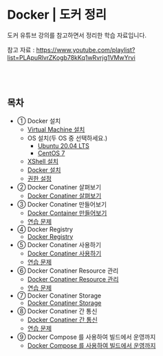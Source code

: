 # Docker | 도커 정리

도커 유튜브 강의를 참고하면서 정리한 학습 자료입니다.  

참고 자료 : https://www.youtube.com/playlist?list=PLApuRlvrZKogb78kKq1wRvrjg1VMwYrvi
<br />
<br />
<br />
<br />

## 목차

- ① Docker 설치
  - <a href="https://github.com/jeongwon201/docker/blob/main/docs/docker-1-env/env-1-vm.md">Virtual Machine 설치</a>
  - OS 설치(두 OS 중 선택하세요.)
    - <a href="https://github.com/jeongwon201/docker/blob/main/docs/docker-1-env/env-2-ubuntu.md">Ubuntu 20.04 LTS</a>
    - <a href="https://github.com/jeongwon201/docker/blob/main/docs/docker-1-env/env-3-centos.md">CentOS 7</a>
  - <a href="https://github.com/jeongwon201/docker/blob/main/docs/docker-1-env/env-4-Xshell.md">XShell 설치</a>
  - <a href="https://github.com/jeongwon201/docker/blob/main/docs/docker-1-env/env-5-docker-install.md">Docker 설치</a>
  - <a href="https://github.com/jeongwon201/docker/blob/main/docs/docker-1-env/env-6-permission.md">권한 설정</a>  
- ② Docker Conatiner 살펴보기
  - <a href="https://github.com/jeongwon201/docker/blob/main/docs/docker-2-explore-containers/explore-container.md">Docker Conatiner 살펴보기</a>
- ③ Docker Conatiner 만들어보기
  - <a href="https://github.com/jeongwon201/docker/blob/main/docs/docker-3-create-container/create-container.md">Docker Container 만들어보기</a>
  - <a href="https://github.com/jeongwon201/docker/blob/main/docs/docker-3-create-container/problem.md">연습 문제</a>
- ④ Docker Registry
  - <a href="https://github.com/jeongwon201/docker/blob/main/docs/docker-4-docker-registry/docker-registry.md">Docker Registry</a>
- ⑤ Docker Conatiner 사용하기
  - <a href="https://github.com/jeongwon201/docker/blob/main/docs/docker-5-use-container/docker-5-use-container.md">Docker Conatiner 사용하기</a>
  - <a href="https://github.com/jeongwon201/docker/blob/main/docs/docker-5-use-container/problem.md">연습 문제</a>
- ⑥ Docker Conatiner Resource 관리
  - <a href="https://github.com/jeongwon201/docker/blob/main/docs/docker-6-manage-container-resource/manage-container-resource.md">Docker Conatiner Resource 관리</a>
  - <a href="https://github.com/jeongwon201/docker/blob/main/docs/docker-6-manage-container-resource/problem.md">연습 문제</a>
- ⑦ Docker Conatiner Storage
  - <a href="https://github.com/jeongwon201/docker/blob/main/docs/docker-7-container-storage/container-storage.md">Docker Conatiner Storage</a>
- ⑧ Docker Conatiner 간 통신
  - <a href="https://github.com/jeongwon201/docker/blob/main/docs/docker-8-container-network/container-network.md">Docker Conatiner 간 통신</a>
  - <a href="https://github.com/jeongwon201/docker/blob/main/docs/docker-8-container-network/problem.md">연습 문제</a>
- ⑨ Docker Compose 를 사용하여 빌드에서 운영까지
  - <a href="https://github.com/jeongwon201/docker/blob/main/docs/docker-9-from-build-to-operation/from-build-to-operation.md">Docker Compose 를 사용하여 빌드에서 운영까지</a>

